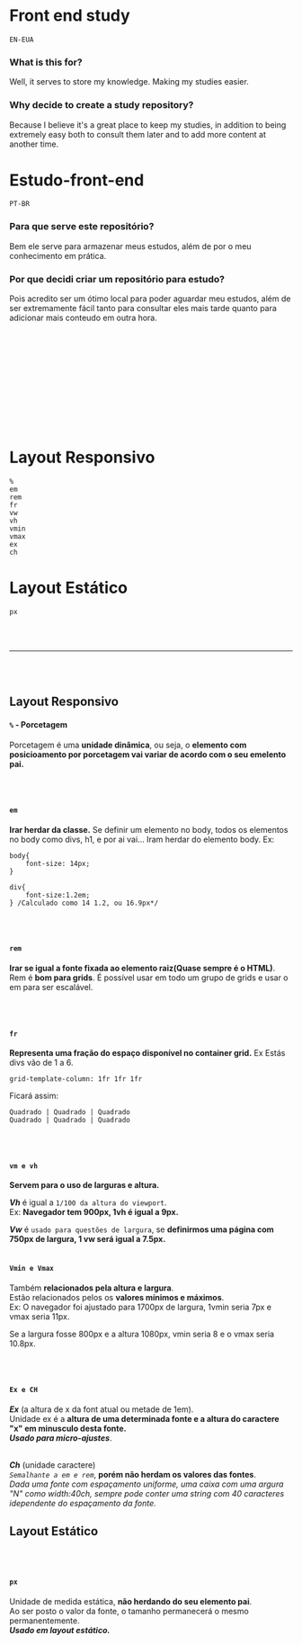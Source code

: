 
 
 
 
 
# Front end study
`EN-EUA`

### What is this for?

Well, it serves to store my knowledge. Making my studies easier.

### Why decide to create a study repository?

Because I believe it's a great place to keep my studies, in addition to being extremely easy both to consult them later and to add more content at another time.







# Estudo-front-end
`PT-BR`

### Para que serve este repositório?

Bem ele serve para armazenar meus estudos, além de por o meu conhecimento em prática.

### Por que decidi criar um repositório para estudo?

 Pois acredito ser um ótimo local para poder aguardar meu estudos, além de ser extremamente fácil tanto para consultar eles mais tarde quanto para adicionar mais conteudo em outra hora.

  <br> <br> <br> <br> <br> <br> <br> <br> <br> <br>
 
 
# Layout Responsivo
	%
	em
	rem
	fr
	vw
	vh
	vmin
	vmax
	ex
	ch

# Layout Estático
	px

<br><br>
__________________________ 
<br><br>

## Layout Responsivo


#### `%` - Porcetagem <br>
Porcetagem é uma **unidade dinâmica**, ou seja, o **elemento com posicioamento por porcetagem vai variar de acordo com o seu emelento pai.**

<br><br>
#### `em`
**Irar herdar da classe.**
Se definir um elemento no body, todos os elementos no body como divs, h1, e por ai vai... Iram herdar do elemento body.
Ex:
```
body{
	font-size: 14px;
}

div{
	font-size:1.2em;
} /Calculado como 14 1.2, ou 16.9px*/
```
<br><br>
#### `rem`
**Irar se igual a fonte fixada ao elemento raiz(Quase sempre é o HTML)**.
Rem é **bom para grids**. É possível usar em todo um grupo de grids e usar o em para ser escalável.

<br><br>
#### `fr`
**Representa uma fração do espaço disponível no container grid.**
Ex Estás divs vão de 1 a 6. 
```
grid-template-column: 1fr 1fr 1fr
```
Ficará assim:
```
Quadrado | Quadrado | Quadrado
Quadrado | Quadrado | Quadrado
```
<br><br>
#### `vm e vh`
**Servem para o uso de larguras e altura.**

***Vh*** é igual a `1/100 da altura do viewport`. <br>
Ex: **Navegador tem 900px, 1vh é igual a 9px.**

***Vw*** é `usado para questões de largura`, se **definirmos uma página com 750px de largura, 1 vw será igual a 7.5px.**
<br><br>

#### `Vmin e Vmax`
Também **relacionados pela altura e largura**. <br>
Estão relacionados pelos os **valores mínimos e máximos**.  <br>
Ex: O navegador foi ajustado para 1700px de largura, 1vmin seria 7px e vmax seria 11px.

Se a largura fosse 800px e a altura 1080px, vmin seria 8 e o vmax seria 10.8px.

<br><br>
#### `Ex e CH `

***Ex*** (a altura de x da font atual ou metade de 1em). <br>
Unidade ex é a **altura de uma determinada fonte e a altura do caractere "x" em minusculo desta fonte.** <br>
***Usado para micro-ajustes***.
<br><br>

***Ch*** (unidade caractere) <br>
*`Semalhante a em e rem`*, **porém não herdam os valores das fontes**. <br>
*Dada uma fonte com espaçamento uniforme, uma caixa com uma argura "N" como width:40ch, sempre pode conter uma string com 40 caracteres idependente do espaçamento da fonte.*



## Layout Estático
<br><br>

#### `px`
Unidade de medida estática, **não herdando do seu elemento pai**. <br>
Ao ser posto o valor da fonte, o tamanho permanecerá o mesmo permanentemente. <br>
***Usado em layout estático.***